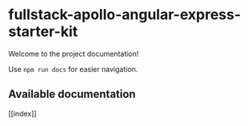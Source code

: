 # fullstack-apollo-angular-express-starter-kit

Welcome to the project documentation!

Use `npm run docs` for easier navigation.

## Available documentation

[[index]]
